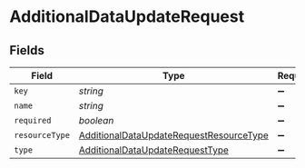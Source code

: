 # AdditionalDataUpdateRequest


## Fields

| Field                                                                                                     | Type                                                                                                      | Required                                                                                                  | Description                                                                                               |
| --------------------------------------------------------------------------------------------------------- | --------------------------------------------------------------------------------------------------------- | --------------------------------------------------------------------------------------------------------- | --------------------------------------------------------------------------------------------------------- |
| `key`                                                                                                     | *string*                                                                                                  | :heavy_minus_sign:                                                                                        | N/A                                                                                                       |
| `name`                                                                                                    | *string*                                                                                                  | :heavy_minus_sign:                                                                                        | N/A                                                                                                       |
| `required`                                                                                                | *boolean*                                                                                                 | :heavy_minus_sign:                                                                                        | N/A                                                                                                       |
| `resourceType`                                                                                            | [AdditionalDataUpdateRequestResourceType](../../models/shared/additionaldataupdaterequestresourcetype.md) | :heavy_minus_sign:                                                                                        | N/A                                                                                                       |
| `type`                                                                                                    | [AdditionalDataUpdateRequestType](../../models/shared/additionaldataupdaterequesttype.md)                 | :heavy_minus_sign:                                                                                        | N/A                                                                                                       |